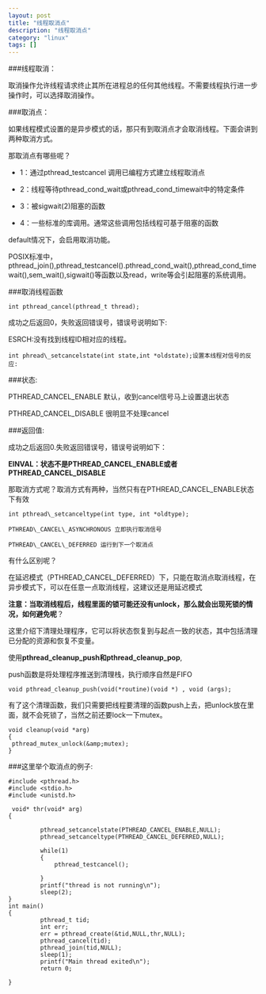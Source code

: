 ```yaml
---
layout: post
title: "线程取消点"
description: "线程取消点"
category: "linux"
tags: []
---
```


###线程取消：

取消操作允许线程请求终止其所在进程总的任何其他线程。不需要线程执行进一步操作时，可以选择取消操作。

###取消点：

如果线程模式设置的是异步模式的话，那只有到取消点才会取消线程。下面会讲到两种取消方式。

那取消点有哪些呢？

* 1：通过pthread\_testcancel 调用已编程方式建立线程取消点

* 2：线程等待pthread\_cond\_wait或pthread\_cond\_timewait中的特定条件

* 3：被sigwait(2)阻塞的函数

* 4：一些标准的库调用。通常这些调用包括线程可基于阻塞的函数

default情况下，会启用取消功能。

POSIX标准中，pthread\_join(),pthread\_testcancel().pthread\_cond\_wait(),pthread\_cond\_timewait(),sem\_wait(),sigwait()等函数以及read，write等会引起阻塞的系统调用。


###取消线程函数

	int pthread_cancel(pthread_t thread);

成功之后返回0，失败返回错误号，错误号说明如下:

ESRCH:没有找到线程ID相对应的线程。

	int phread\_setcancelstate(int state,int *oldstate);设置本线程对信号的反应:

###状态:

PTHREAD\_CANCEL\_ENABLE 默认，收到cancel信号马上设置退出状态

PTHREAD\_CANCEL\_DISABLE 很明显不处理cancel

###返回值:

成功之后返回0.失败返回错误号，错误号说明如下：

**EINVAL：状态不是PTHREAD\_CANCEL\_ENABLE或者PTHREAD\_CANCEL\_DISABLE**


那取消方式呢？取消方式有两种，当然只有在PTHREAD\_CANCEL\_ENABLE状态下有效

	int pthread\_setcanceltype(int type, int *oldtype); 

	PTHREAD\_CANCEL\_ASYNCHRONOUS 立即执行取消信号

 	PTHREAD\_CANCEL\_DEFERRED 运行到下一个取消点

有什么区别呢？

在延迟模式（PTHREAD\_CANCEL\_DEFERRED）下，只能在取消点取消线程，在异步模式下，可以在任意一点取消线程，这建议还是用延迟模式


**注意：当取消线程后，线程里面的锁可能还没有unlock，那么就会出现死锁的情况，如何避免呢**？

这里介绍下清理处理程序，它可以将状态恢复到与起点一致的状态，其中包括清理已分配的资源和恢复不变量。

使用**pthread\_cleanup\_push和pthread\_cleanup\_pop**,

push函数是将处理程序推送到清理栈，执行顺序自然是FIFO

	void pthread_cleanup_push(void(*routine)(void *) , void (args);

有了这个清理函数，我们只需要把线程要清理的函数push上去，把unlock放在里面，就不会死锁了，当然之前还要lock一下mutex。

	void cleanup(void *arg)
	{
	 pthread_mutex_unlock(&amp;mutex);
	}


###这里举个取消点的例子:

	#include <pthread.h>
	#include <stdio.h>
	#include <unistd.h>
	
	 void* thr(void* arg)
	{
	
	         pthread_setcancelstate(PTHREAD_CANCEL_ENABLE,NULL);
	         pthread_setcanceltype(PTHREAD_CANCEL_DEFERRED,NULL);
	
	         while(1)
	         {
	             pthread_testcancel();
	
	         }
	         printf("thread is not running\n");
	         sleep(2);
	}
	int main()
	{
	         pthread_t tid;
	         int err;
	         err = pthread_create(&tid,NULL,thr,NULL);
	         pthread_cancel(tid);
	         pthread_join(tid,NULL);
	         sleep(1);
	         printf("Main thread exited\n");
	         return 0;
	
	}

 